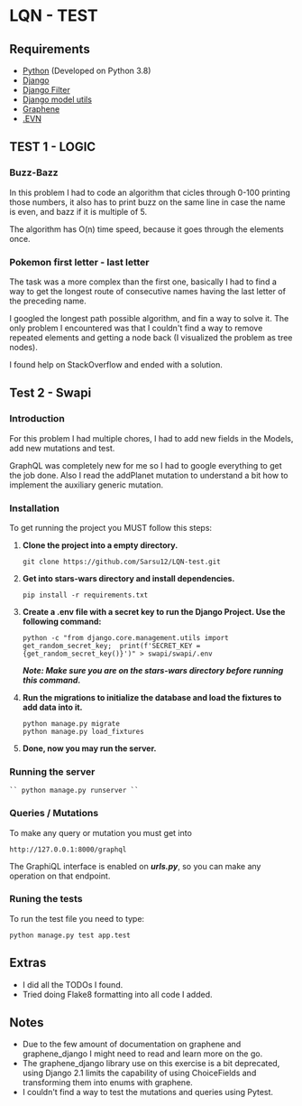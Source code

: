 # LQN - TEST

## Requirements

* [Python](https://www.python.org/) (Developed on Python 3.8)
* [Django](https://github.com/django/django)
* [Django Filter](https://github.com/carltongibson/django-filter)
* [Django model utils](https://github.com/jazzband/django-model-utils)
* [Graphene](https://github.com/graphql-python/graphene-django)
* [.EVN](https://github.com/theskumar/python-dotenv)

## TEST 1 - LOGIC

### Buzz-Bazz

In this problem I had to code an algorithm that cicles through 0-100 printing those numbers, it also has to print buzz on the same line in case the name is even, and bazz if it is multiple of 5.

The algorithm has O(n) time speed, because it goes through the elements once.

### Pokemon first letter - last letter

The task was a more complex than the first one, basically I had to find a way to get the longest route of consecutive names having the last letter of the preceding name.

I googled the longest path possible algorithm, and fin a way to solve it. The only problem I encountered was that I couldn't find a way to remove repeated elements and getting a node back (I visualized the problem as tree nodes).

I found help on StackOverflow and ended with a solution.

## Test 2 - Swapi

### Introduction

For this problem I had multiple chores, I had to add new fields in the Models, add new mutations and test.

GraphQL was completely new for me so I had to google everything to get the job done. Also I read the addPlanet mutation to understand a bit how to implement the auxiliary generic mutation.

### Installation

To get running the project you MUST follow this steps:

1. **Clone the project into a empty directory.**

   ```
   git clone https://github.com/Sarsu12/LQN-test.git
   ```
2. **Get into stars-wars directory and install dependencies.**

   ```
   pip install -r requirements.txt
   ```
3. **Create a .env file with a secret key to run the Django Project. Use the following command:**

   ```
   python -c "from django.core.management.utils import get_random_secret_key;  print(f'SECRET_KEY = {get_random_secret_key()}')" > swapi/swapi/.env 
   ```

   ***Note: Make sure you are on the stars-wars directory before running this command.***
4. **Run the migrations to initialize the database and load the fixtures to add data into it.**

   ```
   python manage.py migrate
   python manage.py load_fixtures
   ```
5. **Done, now you may run the server.**

### Running the server

    `` python manage.py runserver ``

### Queries / Mutations

To make any query or mutation you must get into

```
http://127.0.0.1:8000/graphql
```

The GraphiQL interface is enabled on ***urls.py***, so you can make any operation on that endpoint.

### Runing the tests

To run the test file you need to type:

```
python manage.py test app.test
```

## Extras

* I did all the TODOs I found.
* Tried doing Flake8 formatting into all code I added.

## Notes

* Due to the few amount of documentation on graphene and graphene_django I might need to read and learn more on the go.
* The graphene_django library use on this exercise is a bit deprecated, using Django 2.1 limits the capability of using ChoiceFields and transforming them into enums with graphene.
* I couldn't find a way to test the mutations and queries using Pytest.
